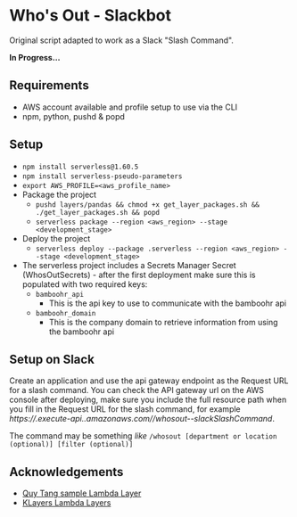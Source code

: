 # Who's Out - Slackbot

Original script adapted to work as a Slack "Slash Command".

**In Progress...**

## Requirements
* AWS account available and profile setup to use via the CLI
* npm, python, pushd & popd

## Setup
* `npm install serverless@1.60.5`
* `npm install serverless-pseudo-parameters`
* `export AWS_PROFILE=<aws_profile_name>`
* Package the project
  * `pushd layers/pandas && chmod +x get_layer_packages.sh && ./get_layer_packages.sh && popd`
  * `serverless package --region <aws_region> --stage <development_stage>`
* Deploy the project
  * `serverless deploy --package .serverless --region <aws_region> --stage <development_stage>`
* The serverless project includes a Secrets Manager Secret (WhosOutSecrets) - after the first deployment make sure this is populated with two required keys:
  * `bamboohr_api`
    * This is the api key to use to communicate with the bamboohr api
  * `bamboohr_domain`
    * This is the company domain to retrieve information from using the bamboohr api

## Setup on Slack

Create an application and use the api gateway endpoint as the Request URL for a slash command.
You can check the API gateway url on the AWS console after deploying, make sure you include the full resource path when you fill in the Request URL for the slash command, for example _https://<api-id>.execute-api.<region>.amazonaws.com/<stage>/whosout-<stage>-slackSlashCommand_.

The command may be something _like_ `/whosout [department or location (optional)] [filter (optional)]`

## Acknowledgements

* [Quy Tang sample Lambda Layer](https://github.com/qtangs/sample-aws-lambda-layer)
* [KLayers Lambda Layers](https://github.com/keithrozario/Klayers/blob/master/deployments/python3.7/arns/eu-west-1.json)
